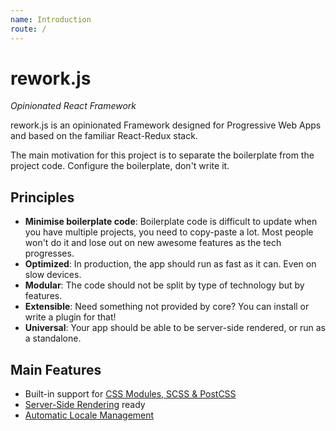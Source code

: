 ```yaml
---
name: Introduction
route: /
---
```


# rework.js

*Opinionated React Framework*

rework.js is an opinionated Framework designed for Progressive Web Apps and based on the familiar React-Redux stack.

The main motivation for this project is to separate the boilerplate from the project code. Configure the boilerplate, don't write it.

## Principles

- **Minimise boilerplate code**: Boilerplate code is difficult to update when you have multiple projects, you need to copy-paste a lot. Most people won't do it and lose out on new awesome features as the tech progresses.
- **Optimized**: In production, the app should run as fast as it can. Even on slow devices.
- **Modular**: The code should not be split by type of technology but by features.
- **Extensible**: Need something not provided by core? You can install or write a plugin for that!
- **Universal**: Your app should be able to be server-side rendered, or run as a standalone.

## Main Features

- Built-in support for [CSS Modules, SCSS & PostCSS](./docs/styling.md)
- [Server-Side Rendering](./docs/server-side-rendering.md) ready
- [Automatic Locale Management](./docs/i18n.md)
